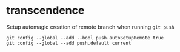 # transcendence


Setup automagic creation of remote branch when running `git push`
```
git config --global --add --bool push.autoSetupRemote true
git config --global --add push.default current
```
